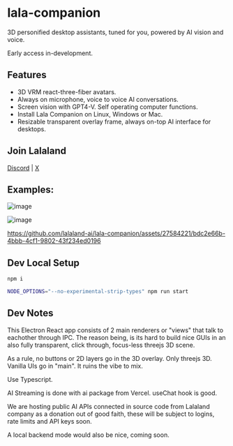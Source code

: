 # lala-companion

3D personified desktop assistants, tuned for you, powered by AI vision and voice.

Early access in-development.

## Features

- 3D VRM react-three-fiber avatars.
- Always on microphone, voice to voice AI conversations.
- Screen vision with GPT4-V. Self operating computer functions.
- Install Lala Companion on Linux, Windows or Mac. 
- Resizable transparent overlay frame, always on-top AI interface for desktops.

## Join Lalaland

[Discord](https://discord.gg/ypgqHYpEWw) |
[X](https://twitter.com/lalaland_chat)

## Examples:

![image](https://github.com/lalaland-ai/lala-companion/assets/27584221/91a7a062-1d46-4bd7-90f2-f407a39a28d8)

![image](https://github.com/lalaland-ai/lala-companion/assets/27584221/a155d512-a953-4560-9290-1bc5b73992de)

https://github.com/lalaland-ai/lala-companion/assets/27584221/bdc2e66b-4bbb-4cf1-9802-43f234ed0196

## Dev Local Setup

```bash
npm i

NODE_OPTIONS="--no-experimental-strip-types" npm run start
```

## Dev Notes

This Electron React app consists of 2 main renderers or "views" that talk to eachother through IPC.
The reason being, is its hard to build nice GUIs in an also fully transparent, click through, focus-less threejs 3D scene.

As a rule, no buttons or 2D layers go in the 3D overlay. Only threejs 3D. Vanilla UIs go in "main".
It ruins the vibe to mix.

Use Typescript.

AI Streaming is done with ai package from Vercel. useChat hook is good.

We are hosting public AI APIs connected in source code from Lalaland company as a donation out of good faith, these will be subject to logins, rate limits and API keys soon.

A local backend mode would also be nice, coming soon.
